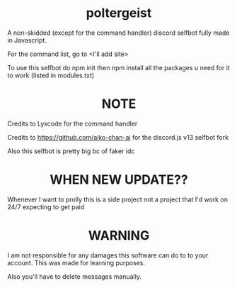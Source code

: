 <a id="top"></a>

<h1 align="center">
  poltergeist
</h1>

A non-skidded (except for the command handler) discord selfbot fully made in Javascript.

For the command list, go to <I'll add site>

To use this selfbot do npm init then npm install all the packages u need for it to work (listed in modules.txt)

<h1 align="center">
  NOTE
</h1>

Credits to Lyxcode for the command handler

Credits to https://github.com/aiko-chan-ai for the discord.js v13 selfbot fork

Also this selfbot is pretty big bc of faker idc

<h1 align="center">
  WHEN NEW UPDATE??
</h1>

Whenever I want to prolly this is a side project not a project that I'd work on 24/7 expecting to get paid

<h1 align="center">
  WARNING
</h1>

I am not responsible for any damages this software can do to to your account. This was made for learning purposes.

Also you'll have to delete messages manually.
